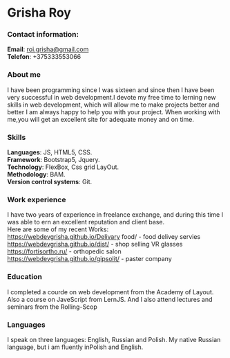# Grisha Roy
### Contact information:
**Email**: roi.grisha@gmail.com\
**Telefon**: +375333553066
### About me
I have been programming since I was sixteen and since then I have been very successful in web development.I devote my free time to lerning new skills in web development, which will allow me to make projects better and better I am always happy to help you with your project. When working with me,you will get an excellent site for adequate money and on time.
### Skills
**Languages**: JS, HTML5, CSS.\
**Framework**: Bootstrap5, Jquery.\
**Technology**: FlexBox, Css grid LayOut.\
**Methodology**: BAM.\
**Version control systems**: Git.
### Work experience
I have two years of experience in freelance exchange, and during this time I was able to ern an excellent reputation and client base. \
Here are some of my recent Works: \
https://webdevgrisha.github.io/Delivary food/ - food delivey servies\
https://webdevgrisha.github.io/dist/ - shop selling VR glasses\
https://fortisortho.ru/ - orthopedic salon\
https://webdevgrisha.github.io/gipsolit/ - paster company
### Education
I completed a courde on web development from the Academy of Layout. Also a course on JaveScript from LernJS. And I also attend lectures and seminars from the Rolling-Scop
### Languages
I speak on three languages: English, Russian and Polish. My native Russian language, but i am fluently inPolish and English.
